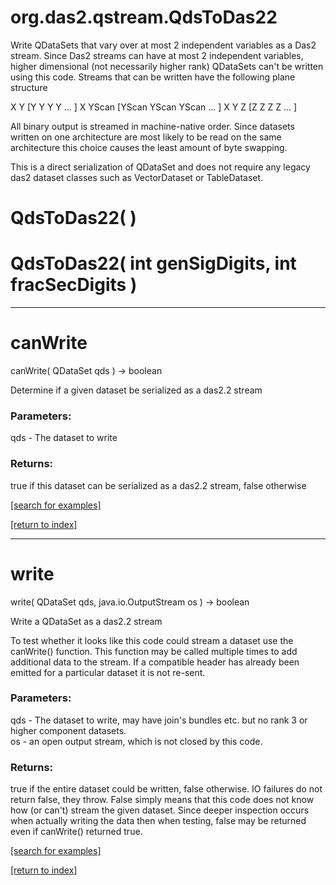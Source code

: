 # org.das2.qstream.QdsToDas22

Write QDataSets that vary over at most 2 independent variables as a Das2 
 stream.
 Since Das2 streams can have at most 2 independent variables, higher
 dimensional (not necessarily higher rank) QDataSets can't be written using
 this code.  Streams that can be written have the following plane structure
 
   X Y [Y Y Y Y ... ]
   X YScan [YScan YScan YScan ... ]
   X Y Z [Z Z Z Z ... ]
 
 All binary output is streamed in machine-native order.  Since datasets written
 on one architecture are most likely to be read on the same architecture this
 choice causes the least amount of byte swapping.  
 
 This is a direct serialization of QDataSet and does not require any legacy
 das2 dataset classes such as VectorDataset or TableDataset.

# QdsToDas22( )


# QdsToDas22( int genSigDigits, int fracSecDigits )


***
<a name="canWrite"></a>
# canWrite
canWrite( QDataSet qds ) &rarr; boolean

Determine if a given dataset be serialized as a das2.2 stream

### Parameters:
qds - The dataset to write

### Returns:
true if this dataset can be serialized as a das2.2 stream, false
         otherwise

<a href="https://github.com/autoplot/dev/search?q=canWrite&unscoped_q=canWrite">[search for examples]</a>

<a href="https://github.com/autoplot/documentation/blob/master/javadoc/index-all.md">[return to index]</a>

***
<a name="write"></a>
# write
write( QDataSet qds, java.io.OutputStream os ) &rarr; boolean

Write a QDataSet as a das2.2 stream
 
 To test whether it looks like this code could stream a dataset use the
 canWrite() function.  This function may be called multiple times to add
 additional data to the stream.  If a compatible header has already been
 emitted for a particular dataset it is not re-sent.

### Parameters:
qds - The dataset to write, may have join's bundles etc. but no
        rank 3 or higher component datasets.
<br>os - an open output stream, which is not closed by this code.

### Returns:
true if the entire dataset could be written, false otherwise.
         IO failures do not return false, they throw.  False simply 
         means that this code does not know how (or can't) stream the 
         given dataset.  Since deeper inspection occurs when actually
         writing the data then when testing, false may be returned even
         if canWrite() returned true.

<a href="https://github.com/autoplot/dev/search?q=write&unscoped_q=write">[search for examples]</a>

<a href="https://github.com/autoplot/documentation/blob/master/javadoc/index-all.md">[return to index]</a>

